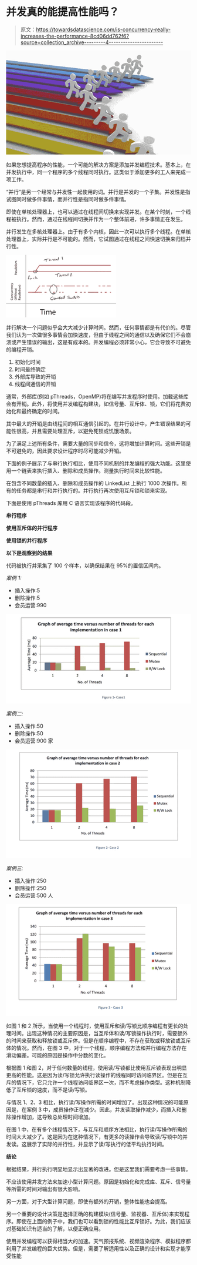 # 并发真的能提高性能吗？

> 原文：<https://towardsdatascience.com/is-concurrency-really-increases-the-performance-8cd06dd762f6?source=collection_archive---------4----------------------->

![](img/2d962872e48da79963bfc52a7b1c2601.png)

如果您想提高程序的性能，一个可能的解决方案是添加并发编程技术。基本上，在并发执行中，同一个程序的多个线程同时执行。这类似于添加更多的工人来完成一项工作。

“并行”是另一个经常与并发性一起使用的词。并行是并发的一个子集。并发性是指试图同时做多件事情，而并行性是指同时做多件事情。

即使在单核处理器上，也可以通过在线程间切换来实现并发。在某个时刻，一个线程被执行。然而，通过在线程间切换并作为一个整体前进，许多事情正在发生。

并行发生在多核处理器上。由于有多个内核，因此一次可以执行多个线程。在单核处理器上，实际并行是不可能的。然而，它试图通过在线程之间快速切换来归档并行性。

![](img/b29c64fa0f7c5c5bb69a36f38a73c9d8.png)

并行解决一个问题似乎会大大减少计算时间。然而，任何事情都是有代价的。尽管我们认为一次做很多事情会加快速度，但由于线程之间的通信以及确保它们不会崩溃或产生错误的输出，这是有成本的。并发编程必须非常小心，它会导致不可避免的编程开销。

1.  初始化时间
2.  时间最终确定
3.  外部库导致的开销
4.  线程间通信的开销

通常，外部库(例如 pThreads，OpenMP)将在编写并发程序时使用。加载这些库会有开销。此外，将使用并发编程构建块，如信号量、互斥体、锁，它们将花费初始化和最终确定的时间。

其中最大的开销是由线程间的相互通信引起的。在并行设计中，产生错误结果的可能性很高，并且需要处理互斥，以避免死锁或饥饿场景。

为了满足上述所有条件，需要大量的同步和信令，这将增加计算时间。这些开销是不可避免的，因此要求设计程序时尽可能减少开销。

下面的例子展示了与串行执行相比，使用不同机制的并发编程的强大功能。这里使用一个链表来执行插入、删除和成员操作。测量执行时间来比较性能。

在包含不同数量的插入、删除和成员操作的 LinkedList 上执行 1000 次操作。所有的任务都是串行和并行执行的。并行执行再次使用互斥锁和锁来实现。

下面是使用 pThreads 库用 C 语言实现该程序的代码段。

**串行程序**

**使用互斥体的并行程序**

**使用锁的并行程序**

**以下是观察到的结果**

代码被执行并采集了 100 个样本，以确保结果在 95%的置信区间内。

*案例 1:*

*   插入操作:5
*   删除操作:5
*   会员运营:990

![](img/332c306818deda85c18da892b02803a8.png)

*案例二:*

*   插入操作:50
*   删除操作:50
*   会员运营:900 家

![](img/59fd5133e4e6e4a64ba271a0519a2616.png)

*案例三:*

*   插入操作:250
*   删除操作:250
*   会员运营:500 人

![](img/a69a1ee9270f96a67da108ba4f15f73c.png)

如图 1 和 2 所示，当使用一个线程时，使用互斥和读/写锁比顺序编程有更长的处理时间。出现这种情况的主要原因是，当互斥体和读/写锁操作执行时，需要额外的时间来获取和释放锁或互斥体。但是在顺序编程中，不存在获取或释放锁或互斥体的情况。然而，在图 3 中，对于一个线程，顺序编程方法和并行编程方法存在滑动偏差。可能的原因是操作中分数的变化。

根据图 1 和图 2，对于任何数量的线程，使用读/写锁都比使用互斥锁表现出明显更高的性能。这是因为读/写锁允许执行读操作的线程同时访问临界区。但是在互斥的情况下，它只允许一个线程访问临界区一次，而不考虑操作类型。这种机制降低了互斥锁的速度，而不是读/写锁。

与情况 1、2、3 相比，执行读/写操作所需的时间增加了。出现这种情况的可能原因是，在案例 3 中，成员操作正在减少。因此，并发读取操作减少，而插入和删除操作增加，这导致总处理时间增加。

在图 1 中，在有多个线程情况下，与互斥和顺序方法相比，执行读/写操作所需的时间大大减少了。这是因为在这种情况下，有更多的读操作会导致读/写锁中的并发读。这展示了实际的并行性，并显示了读/写执行的低平均执行时间。

**结论**

根据结果，并行执行明显地显示出显著的改进。但是这里我们需要考虑一些事情。

不应该使用并发方法来加速小型计算问题。原因是初始化和完成库、互斥、信号量等所需的时间对输出有很大影响。

另一方面，对于大型计算问题，即使有额外的开销，整体性能也会提高。

另一个重要的设计决策是选择正确的构建模块(信号量、监视器、互斥体)来实现程序。即使在上面的例子中，我们也可以看到锁的性能比互斥锁好。为此，我们应该对基础知识有适当的了解，以便正确应用。

使用并发编程可以获得相当大的加速。天气预报系统、视频渲染程序、模拟程序都利用了并发编程的巨大优势。但是，需要了解适用性以及正确的设计和实现才能享受性能